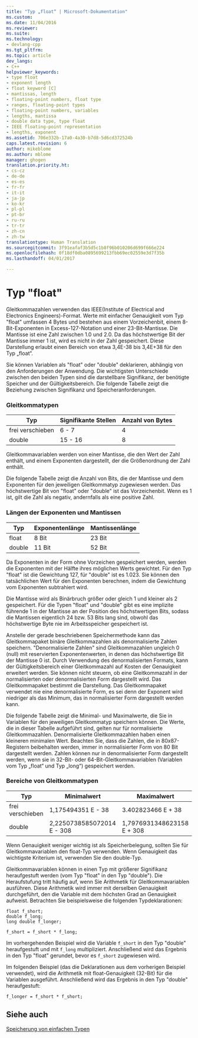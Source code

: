 ```yaml
---
title: "Typ „float“ | Microsoft-Dokumentation"
ms.custom: 
ms.date: 11/04/2016
ms.reviewer: 
ms.suite: 
ms.technology:
- devlang-cpp
ms.tgt_pltfrm: 
ms.topic: article
dev_langs:
- C++
helpviewer_keywords:
- type float
- exponent length
- float keyword [C]
- mantissas, length
- floating-point numbers, float type
- ranges, floating-point types
- floating-point numbers, variables
- lengths, mantissa
- double data type, type float
- IEEE floating-point representation
- lengths, exponent
ms.assetid: 706e332b-17a0-4a30-b7d8-5d6cd372524b
caps.latest.revision: 6
author: mikeblome
ms.author: mblome
manager: ghogen
translation.priority.ht:
- cs-cz
- de-de
- es-es
- fr-fr
- it-it
- ja-jp
- ko-kr
- pl-pl
- pt-br
- ru-ru
- tr-tr
- zh-cn
- zh-tw
translationtype: Human Translation
ms.sourcegitcommit: 3f91eafaf3b5d5c1b8f96b010206d699f666e224
ms.openlocfilehash: 0f18df0dba0895699213fbb69ec02559e3d7f35b
ms.lasthandoff: 04/01/2017

---
```

# <a name="type-float"></a>Typ "float"
Gleitkommazahlen verwenden das IEEE(Institute of Electrical and Electronics Engineers)-Format. Werte mit einfacher Genauigkeit vom Typ "float" umfassen 4 Bytes und bestehen aus einem Vorzeichenbit, einem 8-Bit-Exponenten in Excess-127-Notation und einer 23-Bit-Mantisse. Die Mantisse ist eine Zahl zwischen 1.0 und 2.0. Da das höchstwertige Bit der Mantisse immer 1 ist, wird es nicht in der Zahl gespeichert. Diese Darstellung erlaubt einen Bereich von etwa 3,4E-38 bis 3,4E+38 für den Typ „float“.  
  
 Sie können Variablen als "float" oder "double" deklarieren, abhängig von den Anforderungen der Anwendung. Die wichtigsten Unterschiede zwischen den beiden Typen sind die darstellbare Signifikanz, der benötigte Speicher und der Gültigkeitsbereich. Die folgende Tabelle zeigt die Beziehung zwischen Signifikanz und Speicheranforderungen.  
  
### <a name="floating-point-types"></a>Gleitkommatypen  
  
|Typ|Signifikante Stellen|Anzahl von Bytes|  
|----------|------------------------|---------------------|  
|frei verschieben|6 - 7|4|  
|double|15 - 16|8|  
  
 Gleitkommavariablen werden von einer Mantisse, die den Wert der Zahl enthält, und einem Exponenten dargestellt, der die Größenordnung der Zahl enthält.  
  
 Die folgende Tabelle zeigt die Anzahl von Bits, die der Mantisse und dem Exponenten für den jeweiligen Gleitkommatyp zugewiesen werden. Das höchstwertige Bit von "float" oder "double" ist das Vorzeichenbit. Wenn es 1 ist, gilt die Zahl als negativ, andernfalls als eine positive Zahl.  
  
### <a name="lengths-of-exponents-and-mantissas"></a>Längen der Exponenten und Mantissen  
  
|Typ|Exponentenlänge|Mantissenlänge|  
|----------|---------------------|---------------------|  
|float|8 Bit|23 Bit|  
|double|11 Bit|52 Bit|  
  
 Da Exponenten in der Form ohne Vorzeichen gespeichert werden, werden die Exponenten mit der Hälfte ihres möglichen Werts gewichtet. Für den Typ "float" ist die Gewichtung 127, für "double" ist es 1.023. Sie können den tatsächlichen Wert für den Exponenten berechnen, indem die Gewichtung vom Exponenten subtrahiert wird.  
  
 Die Mantisse wird als Binärbruch größer oder gleich 1 und kleiner als 2 gespeichert. Für die Typen "float" und "double" gibt es eine implizite führende 1 in der Mantisse an der Position des höchstwertigen Bits, sodass die Mantissen eigentlich 24 bzw. 53 Bits lang sind, obwohl das höchstwertige Byte nie im Arbeitsspeicher gespeichert ist.  
  
 Anstelle der gerade beschriebenen Speichermethode kann das Gleitkommapaket binäre Gleitkommazahlen als denormalisierte Zahlen speichern. "Denormalisierte Zahlen" sind Gleitkommazahlen ungleich 0 (null) mit reservierten Exponentenwerten, in denen das höchstwertige Bit der Mantisse 0 ist. Durch Verwendung des denormalisierten Formats, kann der Gültigkeitsbereich einer Gleitkommazahl auf Kosten der Genauigkeit erweitert werden. Sie können nicht steuern, ob eine Gleitkommazahl in der normalisierten oder denormalisierten Form dargestellt wird. Das Gleitkommapaket bestimmt die Darstellung. Das Gleitkommapaket verwendet nie eine denormalisierte Form, es sei denn der Exponent wird niedriger als das Minimum, das in normalisierter Form dargestellt werden kann.  
  
 Die folgende Tabelle zeigt die Minimal- und Maximalwerte, die Sie in Variablen für den jeweiligen Gleitkommatyp speichern können. Die Werte, die in dieser Tabelle aufgeführt sind, gelten nur für normalisierte Gleitkommazahlen. Denormalisierte Gleitkommazahlen haben einen kleineren minimalen Wert. Beachten Sie, dass die Zahlen, die in 80*x*87-Registern beibehalten werden, immer in normalisierter Form von 80 Bit dargestellt werden. Zahlen können nur in denormalisierter Form dargestellt werden, wenn sie in 32-Bit- oder 64-Bit-Gleitkommavariablen (Variablen vom Typ „float“ und Typ „long“) gespeichert werden.  
  
### <a name="range-of-floating-point-types"></a>Bereiche von Gleitkommatypen  
  
|Typ|Minimalwert|Maximalwert|  
|----------|-------------------|-------------------|  
|frei verschieben|1,175494351 E - 38|3.402823466 E + 38|  
|double|2,2250738585072014 E - 308|1,7976931348623158 E + 308|  
  
 Wenn Genauigkeit weniger wichtig ist als Speicherbelegung, sollten Sie für Gleitkommavariablen den float-Typ verwenden. Wenn Genauigkeit das wichtigste Kriterium ist, verwenden Sie den double-Typ.  
  
 Gleitkommavariablen können in einen Typ mit größerer Signifikanz heraufgestuft werden (vom Typ "float" in den Typ "double"). Die Heraufstufung tritt häufig auf, wenn Sie Arithmetik für Gleitkommavariablen ausführen. Diese Arithmetik wird immer mit derselben Genauigkeit durchgeführt, den die Variable mit dem höchsten Grad an Genauigkeit aufweist. Betrachten Sie beispielsweise die folgenden Typdeklarationen:  
  
```  
float f_short;  
double f_long;  
long double f_longer;  
  
f_short = f_short * f_long;  
```  
  
 Im vorhergehenden Beispiel wird die Variable `f_short` in den Typ "double" heraufgestuft und mit `f_long` multipliziert. Anschließend wird das Ergebnis in den Typ "float" gerundet, bevor es `f_short` zugewiesen wird.  
  
 Im folgenden Beispiel (das die Deklarationen aus dem vorherigen Beispiel verwendet), wird die Arithmetik mit float-Genauigkeit (32-Bit) für die Variablen ausgeführt. Anschließend wird das Ergebnis in den Typ "double" heraufgestuft:  
  
```  
f_longer = f_short * f_short;  
```  
  
## <a name="see-also"></a>Siehe auch  
 [Speicherung von einfachen Typen](../c-language/storage-of-basic-types.md)
